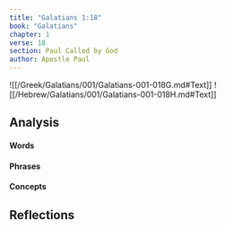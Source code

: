 ```yaml
---
title: "Galatians 1:18"
book: "Galatians"
chapter: 1
verse: 18
section: Paul Called by God
author: Apostle Paul
---
```

![[/Greek/Galatians/001/Galatians-001-018G.md#Text]]
![[/Hebrew/Galatians/001/Galatians-001-018H.md#Text]]

## Analysis

#### Words

#### Phrases

#### Concepts

## Reflections
